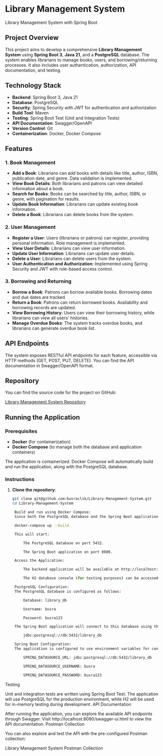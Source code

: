 # Library Management System
Library Management System with Spring Boot

## Project Overview
This project aims to develop a comprehensive **Library Management System** using **Spring Boot 3**, **Java 21**, and a **PostgreSQL** database. The system enables librarians to manage books, users, and borrowing/returning processes. It also includes user authentication, authorization, API documentation, and testing.

## Technology Stack
- **Backend**: Spring Boot 3, Java 21
- **Database**: PostgreSQL
- **Security**: Spring Security with JWT for authentication and authorization
- **Build Tool**: Maven
- **Testing**: Spring Boot Test (Unit and Integration Tests)
- **API Documentation**: Swagger/OpenAPI
- **Version Control**: Git
- **Containerization**: Docker, Docker Compose

## Features
### 1. Book Management
- **Add a Book**: Librarians can add books with details like title, author, ISBN, publication date, and genre. Data validation is implemented.
- **View Book Details**: Both librarians and patrons can view detailed information about a book.
- **Search for Books**: Books can be searched by title, author, ISBN, or genre, with pagination for results.
- **Update Book Information**: Librarians can update existing book information.
- **Delete a Book**: Librarians can delete books from the system.

### 2. User Management
- **Register a User**: Users (librarians or patrons) can register, providing personal information. Role management is implemented.
- **View User Details**: Librarians can view user information.
- **Update User Information**: Librarians can update user details.
- **Delete a User**: Librarians can delete users from the system.
- **User Authentication and Authorization**: Implemented using Spring Security and JWT with role-based access control.

### 3. Borrowing and Returning
- **Borrow a Book**: Patrons can borrow available books. Borrowing dates and due dates are tracked.
- **Return a Book**: Patrons can return borrowed books. Availability and borrowing records are updated.
- **View Borrowing History**: Users can view their borrowing history, while librarians can view all users' histories.
- **Manage Overdue Books**: The system tracks overdue books, and librarians can generate overdue book list.

## API Endpoints
The system exposes RESTful API endpoints for each feature, accessible via HTTP methods (GET, POST, PUT, DELETE). You can find the API documentation in Swagger/OpenAPI format.

## Repository
You can find the source code for the project on GitHub:

[Library Management System Repository](https://github.com/busraclik/Library-Management-System)

## Running the Application

### Prerequisites
- **Docker** (for containerization)
- **Docker Compose** (to manage both the database and application containers)

The application is containerized. Docker Compose will automatically build and run the application, along with the PostgreSQL database.

### Instructions
1. **Clone the repository**:
   ```bash
   git clone git@github.com:busraclik/Library-Management-System.git
   cd Library-Management-System

    Build and run using Docker Compose:
    Since both the PostgreSQL database and the Spring Boot application are containerized, you can use the following command to build and start both containers:

    docker-compose up --build

    This will start:

        The PostgreSQL database on port 5432.

        The Spring Boot application on port 8080.

    Access the Application:

        The backend application will be available at http://localhost:8080.

        The H2 database console (for testing purposes) can be accessed at http://localhost:8080/h2-console.

    PostgreSQL Configuration:
    The PostgreSQL database is configured as follows:

        Database: library_db

        Username: busra

        Password: busra123

    The Spring Boot application will connect to this database using the following URL:

        jdbc:postgresql://db:5432/library_db

    Spring Boot Configuration:
    The application is configured to use environment variables for connecting to the PostgreSQL database:

        SPRING_DATASOURCE_URL: jdbc:postgresql://db:5432/library_db

        SPRING_DATASOURCE_USERNAME: busra

        SPRING_DATASOURCE_PASSWORD: busra123

Testing

Unit and integration tests are written using Spring Boot Test. The application will use PostgreSQL for the production environment, while H2 will be used for in-memory testing during development.
API Documentation

After running the application, you can explore the available API endpoints through Swagger. Visit http://localhost:8080/swagger-ui.html to view the API documentation.
Postman Collection

You can also explore and test the API with the pre-configured Postman collection:

Library Management System Postman Collection